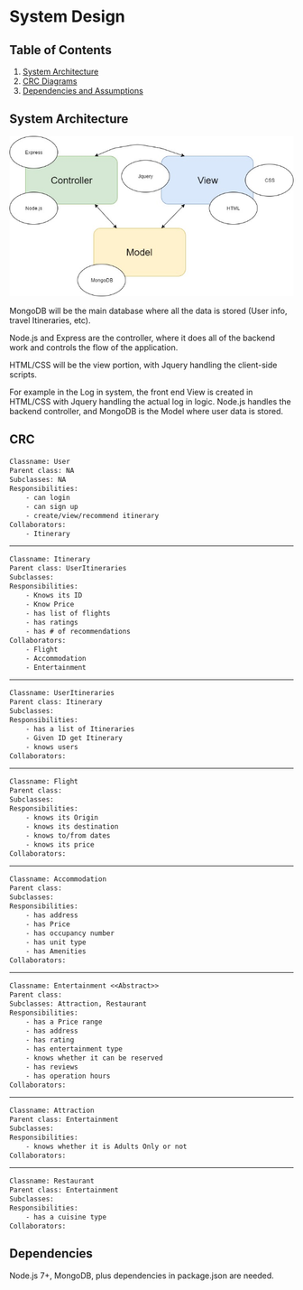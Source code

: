 # System Design

## Table of Contents
1. [System Architecture](#System-Architecture)
2. [CRC Diagrams](#CRC)
3. [Dependencies and Assumptions](#Dependencies)

## System Architecture <a name="System-Architecture"></a>
![System Architecture](systemArch.jpg?raw=true)

MongoDB will be the main database where all the data is stored (User info, travel Itineraries, etc).

Node.js and Express are the controller, where it does all of the backend work and controls the flow of the application.

HTML/CSS will be the view portion, with Jquery handling the client-side scripts.


For example in the Log in system, the front end View is created in HTML/CSS with Jquery handling the actual log in logic. Node.js handles the backend controller, and MongoDB is the Model where user data is stored.

## CRC <a name="CRC"></a>

    Classname: User
    Parent class: NA
    Subclasses: NA
    Responsibilities: 
        - can login 
        - can sign up
        - create/view/recommend itinerary
    Collaborators: 
        - Itinerary

-----------------------------------------------

    Classname: Itinerary
    Parent class: UserItineraries
    Subclasses: 
    Responsibilities: 
        - Knows its ID
        - Know Price
        - has list of flights
        - has ratings
        - has # of recommendations
    Collaborators: 
        - Flight
        - Accommodation
        - Entertainment

-----------------------------------------------
 
    Classname: UserItineraries
    Parent class: Itinerary
    Subclasses:
    Responsibilities:
        - has a list of Itineraries
        - Given ID get Itinerary
        - knows users
    Collaborators: 
 
-----------------------------------------------

    Classname: Flight
    Parent class:
    Subclasses:
    Responsibilities:
        - knows its Origin
        - knows its destination
        - knows to/from dates
        - knows its price
    Collaborators:

-----------------------------------------------
 
    Classname: Accommodation
    Parent class:
    Subclasses:
    Responsibilities:
        - has address
        - has Price
        - has occupancy number
        - has unit type
        - has Amenities
    Collaborators:
 
-----------------------------------------------

    Classname: Entertainment <<Abstract>>
    Parent class:
    Subclasses: Attraction, Restaurant
    Responsibilities: 
        - has a Price range
        - has address
        - has rating
        - has entertainment type
        - knows whether it can be reserved
        - has reviews
        - has operation hours
    Collaborators:

-----------------------------------------------

    Classname: Attraction
    Parent class: Entertainment
    Subclasses:
    Responsibilities:
        - knows whether it is Adults Only or not
    Collaborators:

-----------------------------------------------

    Classname: Restaurant
    Parent class: Entertainment
    Subclasses:
    Responsibilities:
        - has a cuisine type
    Collaborators:

## Dependencies <a name="Dependencies"></a>
Node.js 7+, MongoDB, plus dependencies in package.json are needed.
